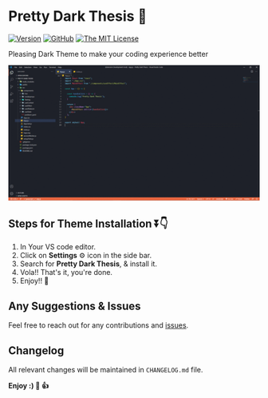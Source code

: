 # Pretty Dark Thesis 🎨

[![Version](https://vsmarketplacebadge.apphb.com/version/PrettyDarkThesis.pretty-dark-thesis.svg?subject=PrettyDarkThesis)](https://marketplace.visualstudio.com/items?itemName=PrettyDarkThesis.pretty-dark-thesis)
[![GitHub](https://img.shields.io/github/issues/TamtePrathamesh/Dark-Thesis.svg?style=flat-square)](https://github.com/TamtePrathamesh/Dark-Thesis/issues/)
[![The MIT License](https://img.shields.io/badge/license-MIT-orange.svg?style=flat-square)](http://opensource.org/licenses/MIT)

Pleasing Dark Theme to make your coding experience better

![GIF1](https://raw.githubusercontent.com/TamtePrathamesh/Dark-Thesis/master/Snippets/Gif1.gif)

## Steps for Theme Installation ⏬👇

1. In Your VS code editor.
2. Click on **Settings** ⚙️ icon in the side bar.
3. Search for **Pretty Dark Thesis**, & install it.
4. Vola!! That's it, you're done.
5. Enjoy!! 🥂

## Any Suggestions & Issues

Feel free to reach out for any contributions and [issues](https://github.com/TamtePrathamesh/Dark-Thesis/issues).

## Changelog

All relevant changes will be maintained in `CHANGELOG.md` file.

**Enjoy :) 🎨 👍**
